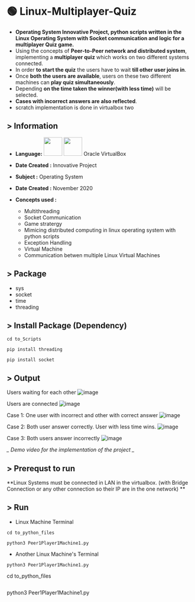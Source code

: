 # :green_circle: Linux-Multiplayer-Quiz
* **Operating System Innovative Project, python scripts written in the Linux Operating System with Socket communication and logic for a multiplayer Quiz game.**
* Using the concepts of **Peer-to-Peer network and distributed system**, implementing a **multiplayer quiz** which works on two different systems connected. 
* In order **to start the quiz** the users have to wait **till other user joins in**. 
* Once **both the users are available**, users on these two different machines can **play quiz simultaneously**. 
* Depending **on the time taken the winner(with less time)** will be selected. 
* **Cases with incorrect answers are also reflected**. 
* scratch implementation is done in virtualbox two

## > Information

* <b>Language:</b> <img src="https://cdn.jsdelivr.net/gh/devicons/devicon/icons/python/python-original-wordmark.svg" height=50> <img src="https://cdn.jsdelivr.net/gh/devicons/devicon/icons/linux/linux-original.svg"  height=50/> Oracle VirtualBox 
          

* <b>Date Created :</b> Innovative Project

* <b> Subject :</b> Operating System

* <b>Date Created :</b> November 2020

* <b>Concepts used :</b> 
  *  Multithreading
  *  Socket Communication
  *  Game stratergy
  *  Mimicing distributed computing in linux operating system with python scripts
  *  Exception Handling
  *  Virtual Machine
  *  Communication betwen multiple Linux Virtual Machines


## > Package
* sys
* socket
* time
* threading

## > Install Package (Dependency)
```
cd to_Scripts
```

```
pip install threading
```

```
pip install socket
```

## > Output 

Users waiting for each other
![image](https://github.com/ruchi961/Linux-Multiplayer-Quiz/assets/128241982/52676961-f342-4883-8257-f2c46b6ddac5)


Users are connected
![image](https://github.com/ruchi961/Linux-Multiplayer-Quiz/assets/128241982/274cd18a-59e5-4f00-be69-54d616c3c2c3)


Case 1: One user with incorrect and other with correct answer
![image](https://github.com/ruchi961/Linux-Multiplayer-Quiz/assets/128241982/1f593699-0e96-4778-bad2-797fe26e3139)


Case 2: Both user answer correctly. User with less time wins.
![image](https://github.com/ruchi961/Linux-Multiplayer-Quiz/assets/128241982/4c67a092-d02d-4dd4-8dfd-1f09b048c3c1)


Case 3: Both users answer incorrectly
![image](https://github.com/ruchi961/Linux-Multiplayer-Quiz/assets/128241982/77eace40-4ca4-4811-9e16-721cd950e97e)


*_ Demo video for the implementation of the project _*


## > Prerequst to run
**Linux Systems must be connected in LAN in the virtualbox. (with Bridge Connection or any other connection so their IP are in the one network) **


## > Run

* Linux Machine Terminal
```
cd to_python_files
```

```
python3 Peer1Player1Machine1.py
```


* Another Linux Machine's Terminal
```
python3 Peer1Player1Machine1.py
``````
cd to_python_files
```

```
python3 Peer1Player1Machine1.py
```
